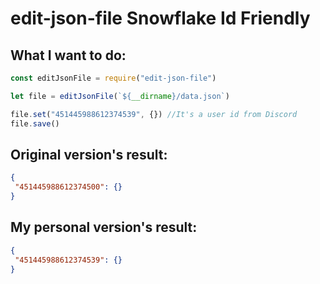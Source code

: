 # edit-json-file Snowflake Id Friendly



## What I want to do:
```js
const editJsonFile = require("edit-json-file")

let file = editJsonFile(`${__dirname}/data.json`)

file.set("451445988612374539", {}) //It's a user id from Discord
file.save()
```

## Original version's result:
```json
{
 "451445988612374500": {}
}
```

## My personal version's result:
```json
{
 "451445988612374539": {}
}
```
